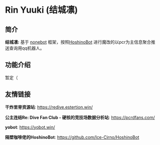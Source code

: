 # Rin Yuuki (结城凛)


## 简介

**结城凛:** 基于 [nonebot](http://nonebot.cqp.moe) 框架，按照[HoshinoBot](https://github.com/Ice-Cirno/HoshinoBot)
进行魔改的以pcr为主信息聚合推送查询用qq机器人。



## 功能介绍

暂定（

## 友情链接

**干炸里脊资源站**: https://redive.estertion.win/

**公主连结Re: Dive Fan Club - 硬核的竞技场数据分析站**: https://pcrdfans.com/

**yobot**: https://yobot.win/

**隔壁咖啡佬的HoshinoBot**: https://github.com/Ice-Cirno/HoshinoBot

